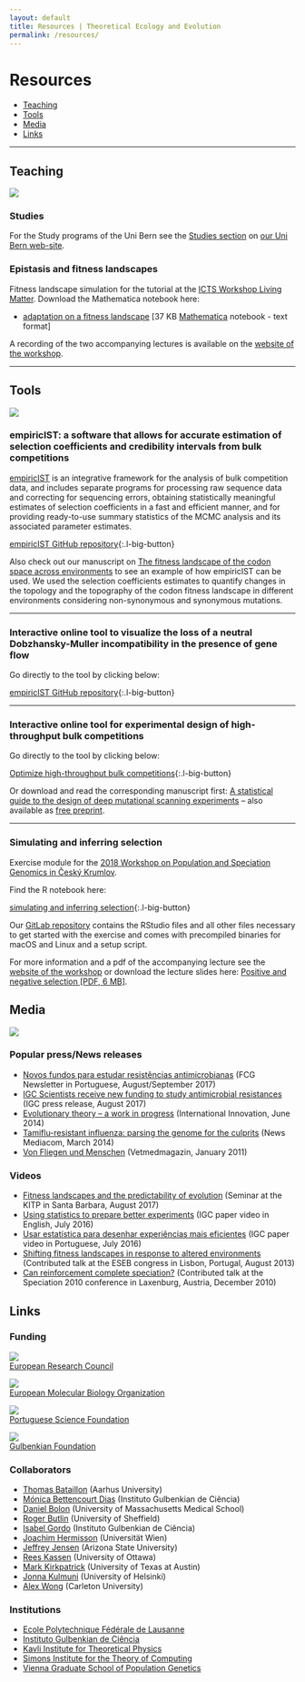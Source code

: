 ```yaml
---
layout: default
title: Resources | Theoretical Ecology and Evolution
permalink: /resources/
---
```

# Resources

* [Teaching](#teaching)
* [Tools](#tools)
* [Media](#media)
* [Links](#links)

---

## Teaching

![](/assets/img/teaching.jpg)

### Studies

For the Study programs of the Uni Bern see the [Studies section](http://www.thee.iee.unibe.ch/studies/index_eng.html) on [our Uni Bern web-site](http://www.thee.iee.unibe.ch/).

### Epistasis and fitness landscapes

Fitness landscape simulation for the tutorial at the [ ICTS Workshop Living Matter](https://www.icts.res.in/program/LivingMatter2018). Download the Mathematica notebook here:

* [adaptation on a fitness landscape](/assets/download/fintess-landscape-simulation.nb) [37 KB [Mathematica](https://www.wolfram.com/mathematica/) notebook - text format]

A recording of the two accompanying lectures is available on the [website of the workshop](https://www.icts.res.in/program/LivingMatter2018).

---

## Tools

![](/assets/img/tools.jpg)

### empiricIST: a software that allows for accurate estimation of selection coefficients and credibility intervals from bulk competitions

[empiricIST](https://github.com/Matu2083/empiricIST) is an integrative framework for the analysis of bulk competition data, and includes separate programs for processing raw sequence data and correcting for sequencing errors, obtaining statistically meaningful estimates of selection coefficients in a fast and efficient manner, and for providing ready-to-use summary statistics of the MCMC analysis and its associated parameter estimates.

[empiricIST GitHub repository](https://github.com/Matu2083/empiricIST){:.l-big-button}

Also check out our manuscript on [The fitness landscape of the codon space across environments](https://doi.org/10.1101/252395) to see an example of how empiricIST can be used. We used the selection coefficients estimates to quantify changes in the topology and the topography of the codon fitness landscape in different environments considering non-synonymous and synonymous mutations.

---

### Interactive online tool to visualize the loss of a neutral Dobzhansky-Muller incompatibility in the presence of gene flow

Go directly to the tool by clicking below:

[empiricIST GitHub repository](https://github.com/Matu2083/empiricIST){:.l-big-button}

---

### Interactive online tool for experimental design of high-throughput bulk competitions

Go directly to the tool by clicking below:

[Optimize high-throughput bulk competitions](http://evd.igc.gulbenkian.pt/companion/visualize_page.html){:.l-big-button}

Or download and read the corresponding manuscript first: [A statistical guide to the design of deep mutational scanning experiments](http://www.genetics.org/content/early/2016/07/11/genetics.116.190462) – also available as [free preprint](http://biorxiv.org/content/early/2016/06/29/048892).

---

### Simulating and inferring selection

Exercise module for the [2018 Workshop on Population and Speciation Genomics in Český Krumlov](http://evomics.org/workshops/workshop-on-population-and-speciation-genomics/2018-workshop-on-population-and-speciation-genomics-cesky-krumlov/).

Find the R notebook here:

[simulating and inferring selection](https://evoldyn.gitlab.io/evomics-2018/){:.l-big-button}

Our [GitLab repository](https://gitlab.com/evoldyn/evomics-2018) contains the RStudio files and all other files necessary to get started with the exercise and comes with precompiled binaries for macOS and Linux and a setup script.

For more information and a pdf of the accompanying lecture see the [website of the workshop](http://evomics.org/workshops/workshop-on-population-and-speciation-genomics/2018-workshop-on-population-and-speciation-genomics-cesky-krumlov/) or download the lecture slides here: [Positive and negative selection [PDF, 6 MB]](https://evoldyn.gitlab.io/evomics-2018/lecture/positive_and_negative_selection.pdf).


## Media

![](/assets/img/media.jpg)

### Popular press/News releases

* [ Novos fundos para estudar resistências antimicrobianas](https://www.dropbox.com/s/3mvjbjneyqb94fo/newsletter_17-08.png?dl=0) (FCG Newsletter in Portuguese, August/September 2017)
* [ IGC Scientists receive new funding to study antimicrobial resistances ](http://www.igc.gulbenkian.pt/pages/article.php/A=318___collection=newsIGC___year=2017) (IGC press release, August 2017)
* [ Evolutionary theory – a work in progress](https://dl.dropboxusercontent.com/u/11866163/internationalinoovation_small.pdf) (International Innovation, June 2014)
* [ Tamiflu-resistant influenza: parsing the genome for the culprits](http://actu.epfl.ch/news/tamiflu-resistant-influenza-parsing-the-genome-for/) (News Mediacom, March 2014)
* [ Von Fliegen und Menschen](https://dl.dropboxusercontent.com/u/11866163/vetmedmagazin.pdf) (Vetmedmagazin, January 2011)

### Videos

* [ Fitness landscapes and the predictability of evolution](http://online.kitp.ucsb.edu/online/ecoevo17/bank/) (Seminar at the KITP in Santa Barbara, August 2017)
* [ Using statistics to prepare better experiments](https://www.youtube.com/watch?v=e8ibr1gXDT8) (IGC paper video in English, July 2016)
* [ Usar estatística para desenhar experiências mais eficientes](https://www.youtube.com/watch?v=1DS_FHsPNZY) (IGC paper video in Portuguese, July 2016)
* [ Shifting fitness landscapes in response to altered environments](https://www.youtube.com/watch?v=PXzyWIGpOmM) (Contributed talk at the ESEB congress in Lisbon, Portugal, August 2013)
* [ Can reinforcement complete speciation?](https://www.youtube.com/watch?v=Pg4XUGUWjXM) (Contributed talk at the Speciation 2010 conference in Laxenburg, Austria, December 2010)

## Links

### Funding

<div class="layout-funding" markdown="1">

![](/assets/img/logos/erc-logo-0.png)<br>
[European Research Council](https://erc.europa.eu/)

![](/assets/img/logos/embo-logo.jpg)<br>
[European Molecular Biology Organization](https://www.embo.org/)

![](/assets/img/logos/fct-logo.jpg)<br>
[Portuguese Science Foundation](http://www.fct.pt/)

![](/assets/img/logos/fcg-logo.jpg)<br>
[Gulbenkian Foundation](https://gulbenkian.pt/)

</div>

### Collaborators

* [Thomas Bataillon](http://pure.au.dk/portal/en/persons/thomas-bataillon(8a3f8bad-957a-4a82-a80f-ad722ed6796f).html) (Aarhus University)
* [Mónica Bettencourt Dias](http://sites.igc.gulbenkian.pt/ccr/) (Instituto Gulbenkian de Ciência)
* [Daniel Bolon](http://profiles.umassmed.edu/Profiles/display/133553) (University of Massachusetts Medical School)
* [Roger Butlin](https://www.shef.ac.uk/aps/staff-and-students/acadstaff/butlin) (University of Sheffield)
* [Isabel Gordo](http://eao.igc.gulbenkian.pt/EVB/index.html) (Instituto Gulbenkian de Ciência)
* [Joachim Hermisson](http://www.mabs.at/) (Universität Wien)
* [Jeffrey Jensen](http://jjensenlab.org/) (Arizona State University)
* [Rees Kassen](http://kassenlab.weebly.com/) (University of Ottawa)
* [Mark Kirkpatrick](http://www.sbs.utexas.edu/kirkpatrick_lab/k/home.html) (University of Texas at Austin)
* [Jonna Kulmuni](https://jonnakulmuni.wordpress.com/) (University of Helsinki)
* [Alex Wong](http://labs.carleton.ca/eme/) (Carleton University)

### Institutions

* [Ecole Polytechnique Fédérale de Lausanne](https://www.epfl.ch/)
* [Instituto Gulbenkian de Ciência](http://www.igc.gulbenkian.pt/pages/homepage.php)
* [Kavli Institute for Theoretical Physics](https://www.kitp.ucsb.edu/)
* [Simons Institute for the Theory of Computing](http://simons.berkeley.edu/)
* [Vienna Graduate School of Population Genetics](http://www.popgen-vienna.at/)